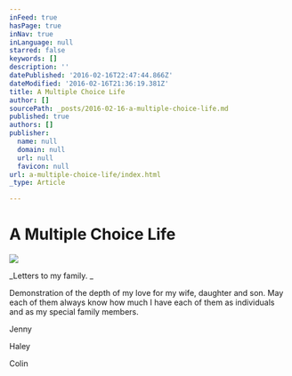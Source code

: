 ```yaml
---
inFeed: true
hasPage: true
inNav: true
inLanguage: null
starred: false
keywords: []
description: ''
datePublished: '2016-02-16T22:47:44.866Z'
dateModified: '2016-02-16T21:36:19.381Z'
title: A Multiple Choice Life
author: []
sourcePath: _posts/2016-02-16-a-multiple-choice-life.md
published: true
authors: []
publisher:
  name: null
  domain: null
  url: null
  favicon: null
url: a-multiple-choice-life/index.html
_type: Article

---
```

# A Multiple Choice Life
![](https://the-grid-user-content.s3-us-west-2.amazonaws.com/620d0725-9400-4695-9e26-e5b419a96edc.jpg)

_Letters to my family. _

Demonstration of the depth of my love for my wife, daughter and son. May each of them always know how much I have each of them as individuals and as my special family members. 

Jenny 

Haley

Colin